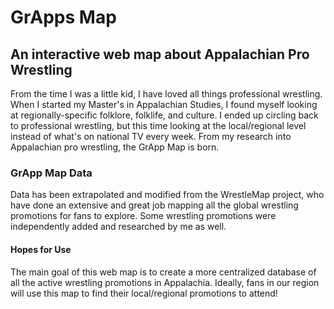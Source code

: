 # GrApps Map
## An interactive web map about Appalachian Pro Wrestling
From the time I was a little kid, I have loved all things professional wrestling. When I started my Master's in Appalachian Studies, I found myself looking at regionally-specific folklore, folklife, and culture. I ended up circling back to professional wrestling, but this time looking at the local/regional level instead of what's on national TV every week. From my research into Appalachian pro wrestling, the GrApp Map is born.
### GrApp Map Data
Data has been extrapolated and modified from the WrestleMap project, who have done an extensive and great job mapping all the global wrestling promotions for fans to explore. Some wrestling promotions were independently added and researched by me as well. 
#### Hopes for Use
The main goal of this web map is to create a more centralized database of all the active wrestling promotions in Appalachia. Ideally, fans in our region will use this map to find their local/regional promotions to attend!